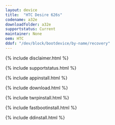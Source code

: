 ```yaml
---
layout: device
title:  "HTC Desire 626s"
codename: a32e
downloadfolder: a32e
supportstatus: Current
maintainer: None
oem: HTC
ddof: "/dev/block/bootdevice/by-name/recovery"
---
```


{% include disclaimer.html %}

{% include supportstatus.html %}

{% include appinstall.html %}

{% include download.html %}

{% include twrpinstall.html %}

{% include fastbootinstall.html %}

{% include ddinstall.html %}
